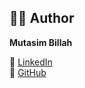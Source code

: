 ## 👨‍💻 Author

**Mutasim Billah**  

🔗 [LinkedIn](https://www.linkedin.com/in/mmbillah804/)  
🔗 [GitHub](https://github.com/mmbillah804)
